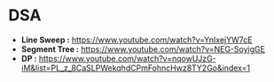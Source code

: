 # DSA
* **Line Sweep :** https://www.youtube.com/watch?v=YnIxejYW7cE
* **Segment Tree :** https://www.youtube.com/watch?v=NEG-SoyigGE
* **DP :** https://www.youtube.com/watch?v=nqowUJzG-iM&list=PL_z_8CaSLPWekqhdCPmFohncHwz8TY2Go&index=1
